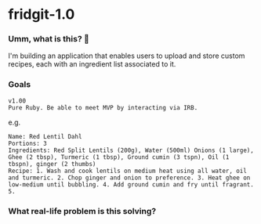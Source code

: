 # fridgit-1.0

### Umm, what is this? 👀

I'm building an application that enables users to upload and store custom recipes, each with an ingredient list associated to it.

### Goals

```
v1.00
Pure Ruby. Be able to meet MVP by interacting via IRB.
```

e.g. 

```
Name: Red Lentil Dahl
Portions: 3
Ingredients: Red Split Lentils (200g), Water (500ml) Onions (1 large), Ghee (2 tbsp), Turmeric (1 tbsp), Ground cumin (3 tspn), Oil (1 tbspn), ginger (2 thumbs)
Recipe: 1. Wash and cook lentils on medium heat using all water, oil and turmeric. 2. Chop ginger and onion to preference. 3. Heat ghee on low-medium until bubbling. 4. Add ground cumin and fry until fragrant. 5. 

```

### What real-life problem is this solving?

